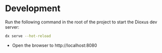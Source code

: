 # Development

Run the following command in the root of the project to start the Dioxus dev server:

```bash
dx serve --hot-reload
```

- Open the browser to http://localhost:8080
